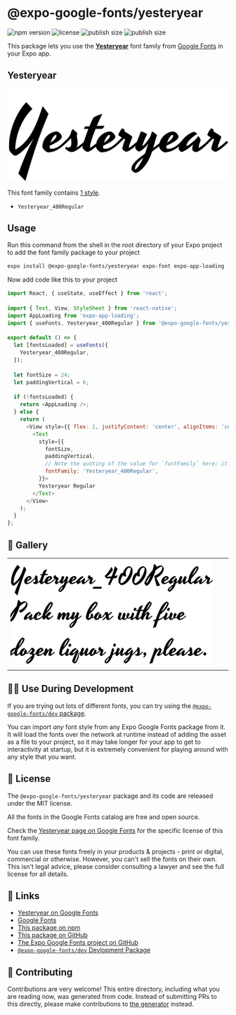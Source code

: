 # @expo-google-fonts/yesteryear

![npm version](https://flat.badgen.net/npm/v/@expo-google-fonts/yesteryear)
![license](https://flat.badgen.net/github/license/expo/google-fonts)
![publish size](https://flat.badgen.net/packagephobia/install/@expo-google-fonts/yesteryear)
![publish size](https://flat.badgen.net/packagephobia/publish/@expo-google-fonts/yesteryear)

This package lets you use the [**Yesteryear**](https://fonts.google.com/specimen/Yesteryear) font family from [Google Fonts](https://fonts.google.com/) in your Expo app.

## Yesteryear

![Yesteryear](./font-family.png)

This font family contains [1 style](#-gallery).

- `Yesteryear_400Regular`

## Usage

Run this command from the shell in the root directory of your Expo project to add the font family package to your project
```sh
expo install @expo-google-fonts/yesteryear expo-font expo-app-loading
```

Now add code like this to your project
```js
import React, { useState, useEffect } from 'react';

import { Text, View, StyleSheet } from 'react-native';
import AppLoading from 'expo-app-loading';
import { useFonts, Yesteryear_400Regular } from '@expo-google-fonts/yesteryear';

export default () => {
  let [fontsLoaded] = useFonts({
    Yesteryear_400Regular,
  });

  let fontSize = 24;
  let paddingVertical = 6;

  if (!fontsLoaded) {
    return <AppLoading />;
  } else {
    return (
      <View style={{ flex: 1, justifyContent: 'center', alignItems: 'center' }}>
        <Text
          style={{
            fontSize,
            paddingVertical,
            // Note the quoting of the value for `fontFamily` here; it expects a string!
            fontFamily: 'Yesteryear_400Regular',
          }}>
          Yesteryear Regular
        </Text>
      </View>
    );
  }
};

```

## 🔡 Gallery


||||
|-|-|-|
|![Yesteryear_400Regular](./Yesteryear_400Regular.ttf.png)||||


## 👩‍💻 Use During Development

If you are trying out lots of different fonts, you can try using the [`@expo-google-fonts/dev` package](https://github.com/expo/google-fonts/tree/master/font-packages/dev#readme).

You can import *any* font style from any Expo Google Fonts package from it. It will load the fonts
over the network at runtime instead of adding the asset as a file to your project, so it may take longer
for your app to get to interactivity at startup, but it is extremely convenient
for playing around with any style that you want.

## 📖 License

The `@expo-google-fonts/yesteryear` package and its code are released under the MIT license.

All the fonts in the Google Fonts catalog are free and open source.

Check the [Yesteryear page on Google Fonts](https://fonts.google.com/specimen/Yesteryear) for the specific license of this font family.

You can use these fonts freely in your products & projects - print or digital, commercial or otherwise. However, you can't sell the fonts on their own. This isn't legal advice, please consider consulting a lawyer and see the full license for all details.

## 🔗 Links

- [Yesteryear on Google Fonts](https://fonts.google.com/specimen/Yesteryear)
- [Google Fonts](https://fonts.google.com/)
- [This package on npm](https://www.npmjs.com/package/@expo-google-fonts/yesteryear)
- [This package on GitHub](https://github.com/expo/google-fonts/tree/master/font-packages/yesteryear)
- [The Expo Google Fonts project on GitHub](https://github.com/expo/google-fonts)
- [`@expo-google-fonts/dev` Devlopment Package](https://github.com/expo/google-fonts/tree/master/font-packages/dev)

## 🤝 Contributing

Contributions are very welcome! This entire directory, including what you are reading now, was generated from code. Instead of submitting PRs to this directly, please make contributions to [the generator](https://github.com/expo/google-fonts/tree/master/packages/generator) instead.
